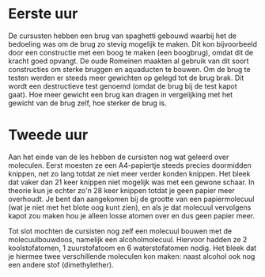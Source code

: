 # Eerste uur
De cursusten hebben een brug van spaghetti gebouwd waarbij het de bedoeling was om de brug zo stevig mogelijk te maken. Dit kon bijvoorbeeld door een constructie met een boog te maken (een boogbrug), omdat dit de kracht goed opvangt. De oude Romeinen maakten al gebruik van dit soort constructies om sterke bruggen en aquaducten te bouwen. Om de brug te testen werden er steeds meer gewichten op gelegd tot de brug brak. Dit wordt een destructieve test genoemd (omdat de brug bij de test kapot gaat). Hoe meer gewicht een brug kan dragen in vergelijking met het gewicht van de brug zelf, hoe sterker de brug is.

# Tweede uur
Aan het einde van de les hebben de cursisten nog wat geleerd over moleculen. Eerst moesten ze een A4-papiertje steeds precies doormidden knippen, net zo lang totdat ze niet meer verder konden knippen. Het bleek dat vaker dan 21 keer knippen niet mogelijk was met een gewone schaar. In theorie kun je echter zo'n 28 keer knippen totdat je geen papier meer overhoudt. Je bent dan aangekomen bij de grootte van een papiermolecuul (wat je niet met het blote oog kunt zien), en als je dat molecuul vervolgens kapot zou maken hou je alleen losse atomen over en dus geen papier meer.

Tot slot mochten de cursisten nog zelf een molecuul bouwen met de molecuulbouwdoos, namelijk een alcoholmolecuul. Hiervoor hadden ze 2 koolstofatomen, 1 zuurstofatoom en 6 waterstofatomen nodig. Het bleek dat je hiermee twee verschillende moleculen kon maken: naast alcohol ook nog een andere stof (dimethylether).
